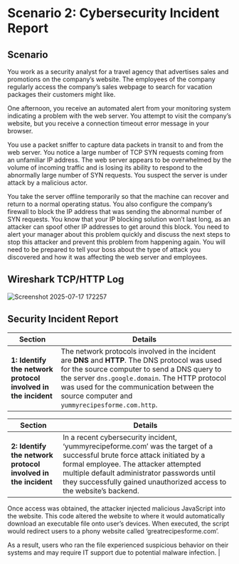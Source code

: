 # Scenario 2: Cybersecurity Incident Report

## Scenario
You work as a security analyst for a travel agency that advertises sales and promotions on the company’s website. The employees of the company regularly access the company’s sales webpage to search for vacation packages their customers might like. 

One afternoon, you receive an automated alert from your monitoring system indicating a problem with the web server. You attempt to visit the company’s website, but you receive a connection timeout error message in your browser.

You use a packet sniffer to capture data packets in transit to and from the web server. You notice a large number of TCP SYN requests coming from an unfamiliar IP address. The web server appears to be overwhelmed by the volume of incoming traffic and is losing its ability to respond to the abnormally large number of SYN requests. You suspect the server is under attack by a malicious actor. 

You take the server offline temporarily so that the machine can recover and return to a normal operating status. You also configure the company’s firewall to block the IP address that was sending the abnormal number of SYN requests. You know that your IP blocking solution won’t last long, as an attacker can spoof other IP addresses to get around this block. You need to alert your manager about this problem quickly and discuss the next steps to stop this attacker and prevent this problem from happening again. You will need to be prepared to tell your boss about the type of attack you discovered and how it was affecting the web server and employees.

## Wireshark TCP/HTTP Log
![Screenshot 2025-07-17 172257](https://github.com/user-attachments/assets/5cd28656-89a6-45d4-a60c-b5f6ddbf9b70)

## Security Incident Report
| Section | Details |
|---------|---------|
| **1: Identify the network protocol involved in the incident** | The network protocols involved in the incident are **DNS** and **HTTP**. The DNS protocol was used for the source computer to send a DNS query to the server `dns.google.domain`. The HTTP protocol was used for the communication between the source computer and `yummyrecipesforme.com.http`. |

| Section | Details |
|---------|---------|
| **2: Identify the network protocol involved in the incident** | In a recent cybersecurity incident, ‘yummyrecipeforme.com’ was the target of a successful brute force attack initiated by a formal employee. The attacker attempted multiple default administrator passwords until they successfully gained unauthorized access to the website’s backend. 

Once access was obtained, the attacker injected malicious JavaScript into the website. This code altered the website to where it would automatically download an executable file onto user’s devices. When executed, the script would redirect users to a phony website called ‘greatrecipesforme.com’. 

As a result, users who ran the file experienced suspicious behavior on their systems and may require IT support due to potential malware infection. 
 |
